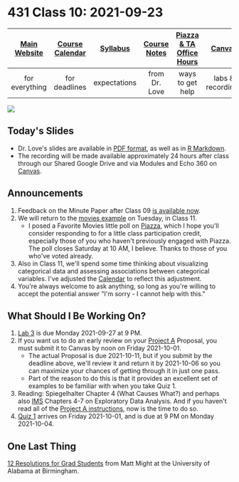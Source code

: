 # 431 Class 10: 2021-09-23

[Main Website](https://thomaselove.github.io/431/) | [Course Calendar](https://thomaselove.github.io/431/calendar.html) | [Syllabus](https://thomaselove.github.io/431-2021-syllabus/) | [Course Notes](https://thomaselove.github.io/431-notes/) | [Piazza & TA Office Hours](https://thomaselove.github.io/431/contact.html) | [Canvas](https://canvas.case.edu) | [Data and Code](https://github.com/THOMASELOVE/431-data)
:-----------: | :--------------: | :----------: | :---------: | :-------------: | :-----------: | :------------:
for everything | for deadlines | expectations | from Dr. Love | ways to get help | labs & recordings | for downloads

![](https://github.com/THOMASELOVE/431-2021/blob/main/classes/class10/images/drob_2018-08-01.PNG)

## Today's Slides

- Dr. Love's slides are available in [PDF format](https://github.com/THOMASELOVE/431-2021/blob/main/classes/class10/431-class10-slides.pdf), as well as in [R Markdown](https://github.com/THOMASELOVE/431-2021/blob/main/classes/class10/431-class10-slides.Rmd).
- The recording will be made available approximately 24 hours after class through our Shared Google Drive and via Modules and Echo 360 on [Canvas](https://canvas.case.edu).

## Announcements

1. Feedback on the Minute Paper after Class 09 [is available now](https://bit.ly/431-2021-min9-feedback).
2. We will return to the [movies example](https://github.com/THOMASELOVE/431-2021/tree/main/classes/movies) on Tuesday, in Class 11.
    - I posed a Favorite Movies little poll on [Piazza](https://piazza.com/case/fall2021/pqhs431), which I hope you'll consider responding to for a little class participation credit, especially those of you who haven't previously engaged with Piazza. The poll closes Saturday at 10 AM, I believe. Thanks to those of you who've voted already.
3. Also in Class 11, we'll spend some time thinking about visualizing categorical data and assessing associations between categorical variables. I've adjusted the [Calendar](https://thomaselove.github.io/431/calendar.html) to reflect this adjustment.
4. You're always welcome to ask anything, so long as you're willing to accept the potential answer "I'm sorry - I cannot help with this."

## What Should I Be Working On?

1. [Lab 3](https://github.com/THOMASELOVE/431-2021/blob/main/labs/lab03/lab03.md) is due Monday 2021-09-27 at 9 PM.
2. If you want us to do an early review on your [Project A](https://thomaselove.github.io/431-2021-projectA/) Proposal, you must submit it to Canvas by noon on Friday 2021-10-01.
    - The actual Proposal is due 2021-10-11, but if you submit by the deadline above, we'll review it and return it by 2021-10-06 so you can maximize your chances of getting through it in just one pass.
    - Part of the reason to do this is that it provides an excellent set of examples to be familiar with when you take Quiz 1.
3. Reading: Spiegelhalter Chapter 4 (What Causes What?) and perhaps also [IMS](https://openintro-ims.netlify.app/) Chapters 4-7 on Exploratory Data Analysis. And if you haven't read all of the [Project A instructions](https://thomaselove.github.io/431-2021-projectA/), now is the time to do so.
4. [Quiz 1](https://github.com/THOMASELOVE/431-2021/tree/main/quizzes) arrives on Friday 2021-10-01, and is due at 9 PM on Monday 2021-10-04.

## One Last Thing

[12 Resolutions for Grad Students](https://matt.might.net/articles/grad-student-resolutions/) from Matt Might at the University of Alabama at Birmingham.
